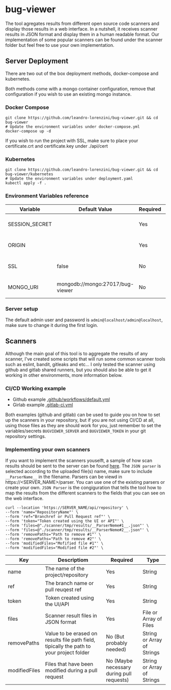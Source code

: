 # bug-viewer

The tool agregates results from different open source code scanners and display those results in a web interface. In a nutshell, it receives scanner results in JSON format and display them in a human readable format. Our implementation of some popular scanners can be found under the scanner folder but feel free to use your own implementation.

## Server Deployment
There are two out of the box deployment methods, docker-compose and kubernetes. 

Both methods come with a mongo container configuration, remove that configuration if you wish to use an existing mongo instance.

### Docker Compose
```
git clone https://github.com/leandro-lorenzini/bug-viewer.git && cd bug-viewer
# Update the environment variables under docker-compose.yml
docker-compose up -d
```
If you wish to run the project with SSL, make sure to place your certificate.crt and certificate.key under ./api/cert

### Kubernetes
```
git clone https://github.com/leandro-lorenzini/bug-viewer.git && cd bug-viewer/kubernetes
# Update the environment variables under deployment.yaml
kubectl apply -f .
```
### Environment Variables reference

|Variable           |Default Value                    |Required   |Description                                                      |
|-------------------|---------------------------------|----------|------------------------------------------------------------------|
|SESSION_SECRET |                                 |Yes       |A ramdom and complex value to be used by express-session          |
|ORIGIN         |                                 |Yes       |The server's fqdn or IP address, eg: https://bugviewer.domain.com |
|SSL            |false                            |No        |If the application should be served with HTTPS, without a proxy   |
|MONGO_URI      |mongodb://mongo:27017/bug-viewer |No        |Set this variable if you want to use a different mongodb server   |

### Server setup
The default admin user and password is ```admin@localhost/admin@localhost```, make sure to change it during the first login.

## Scanners
Although the main goal of this tool is to aggregate the results of any scanner, I've created some scripts that will run some common scanner tools such as eslint, bandit, gitleaks and etc...  I only tested the scanner using github and gitlab shared runners, but you should also be able to get it working in other environments, more information below.

### CI/CD Working example
- Github example [.github/workflows/default.yml](.github/workflows/default.yml)
- Girlab example  [.gitlab-ci.yml](.gitlab-ci.yml)

Both examples (github and gitlab) can be used to guide you on how to set up the scanners in your repository, but if you are not using CI/CD at all, using those files as they are should work for you, just remember to set the variables/secrets ```BUGVIEWER_SERVER``` and ```BUGVIEWER_TOKEN``` in your git repository settings.

### Implementing your own scanners
If you want to implement the scanners youselft, a sample of how scan results should be sent to the server can be found [here](scanner/submit.sh). The ```JSON parser``` is selected according to the uploaded file(s) name, make sure to include ```__ParserName__``` in the filename. Parsers can be viewd in https://<SERVER_NAME>/parser. You can use one of the existing parsers or create your own. ```JSON Parser``` is the congiguration that tells the tool how to map the results from the different scanners to the fields that you can see on the web interface.

```
curl --location 'https://SERVER_NAME/api/repository' \
--form 'name="RepositoryName"' \
--form 'ref="Branchref or Pull Request ref"' \
--form 'token="Token created using the UI or API"' \
--form 'files=@"./scanner/tmp/results/__ParserNeme#1__.json"' \
--form 'files=@"./scanner/tmp/results/__ParserNeme#2__.json"' \
--form 'removePaths="Path to remove #1"' \
--form 'removePaths="Path to remove #2"' \
--form 'modifiedFiles="Mofified file #1"' \
--form 'modifiedFiles="Modified file #2"' \
```

|Key                |Descriptiom                         |Required  |Type
|-------------------|------------------------------------|-----------|---------------------------------------------------------------|
|name               |The name of the project/repository  |Yes        |String      |
|ref                |The branch name or pull reuqest ref |Yes        |String      |
|token              |Token created using the UI/API      |Yes        |String      |
|files              |Scanner result files in JSON format |Yes        |File or Array of Files |
|removePaths        |Value to be erased on results file path field, tipically the path to your project folder |No (But probably needed)  |String or Array of Strings |
|modifiedFiles      |Files that have been modified during a pull request |No (Maybe necessary during pull requests) |String or Array of Strings |
